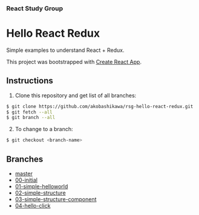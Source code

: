 ### React Study Group

# Hello React Redux

Simple examples to understand React + Redux.

This project was bootstrapped with [Create React App](https://github.com/facebookincubator/create-react-app).

## Instructions

1. Clone this repository and get list of all branches:

```bash
$ git clone https://github.com/akobashikawa/rsg-hello-react-redux.git
$ git fetch --all
$ git branch --all
```

2. To change to a branch:

```bash
$ git checkout <branch-name>
```

## Branches

- [master](https://github.com/akobashikawa/rsg-hello-react-redux)
- [00-initial](https://github.com/akobashikawa/rsg-hello-react-redux/tree/00-initial)
- [01-simple-helloworld](https://github.com/akobashikawa/rsg-hello-react-redux/tree/01-simple-helloworld)
- [02-simple-structure](https://github.com/akobashikawa/rsg-hello-react-redux/tree/02-simple-structure)
- [03-simple-structure-component](https://github.com/akobashikawa/rsg-hello-react-redux/tree/03-simple-structure-component)
- [04-hello-click](https://github.com/akobashikawa/rsg-hello-react-redux/tree/04-hello-click)